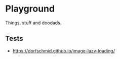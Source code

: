 # Playground
Things, stuff and doodads.

## Tests
- https://dorfschmid.github.io/image-lazy-loading/
